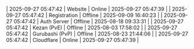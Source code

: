 | 2025-09-27 05:47:42 | Website | Online | 2025-09-27 05:47:39 |
| 2025-09-27 05:47:42 | Registration | Offline | 2025-09-09 16:40:23 |
| 2025-09-27 05:47:42 | Auth Server | Offline | 2025-08-18 09:33:31 |
| 2025-09-27 05:47:42 | Kezan (PvE) | Offline | 2025-08-03 17:58:02 |
| 2025-09-27 05:47:42 | Gurubashi (PvP) | Offline | 2025-08-23 21:44:06 |
| 2025-09-27 05:47:42 | Cloudflare | Online | 2025-09-27 05:47:39 |
